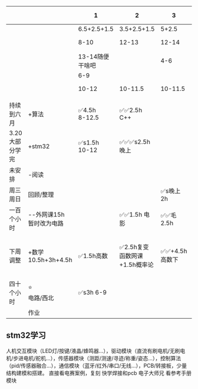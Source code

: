 
|           |                      | 1                   | 2                   | 3          | 4                | 5         | 6 7-12        | 7 7-12 |
| --------- | -------------------- | ------------------- | ------------------- | ---------- | ---------------- | --------- | ------------- | ------ |
|           |                      | 6.5+2.5+1.5         | 3.5+2.5+1.5         | 5+2.5      | 7.5+3+1.5        | 8.5+2.5   | 15            | 15-3   |
|           |                      | 8-10                | 12-13               | 12-14      | 12.5-17.5        | 13.5-20.5 |               |        |
|           |                      | 13-14随便干啥吧          |                     | 4-6        |                  |           |               |        |
|           |                      | 6-9                 |                     |            | 8-9              |           |               |        |
|           |                      | 10-12               | 10-11.5             | 10-11.5    | 10-11.5          | 10-11.5   |               |        |
|           |                      |                     |                     |            |                  |           |               |        |
| 持续到六月     | +算法                  | ✅4.5h<br>8-12.5     | ✅✅2.5h C++          |            |                  | ✅马2.5h    |               | ✅2h    |
| 3.20大部分学完 | +stm32               | ✅s1.5h<br>10-12<br> | ✅✅✅s2.5h 晚上         |            | ✅s2h             | ✅4h       | ✅✅5h          | ✅✅4h   |
| 未安排       | -阅读                  |                     |                     |            | ✅s2h             |           |               |        |
| 周三周日      | 回顾/整理                |                     |                     | ✅s晚上2h     |                  |           |               | ✅1h    |
| 一百个小时     | --外网课15h<br>暂时改为电路   |                     | ✅✅1.5h 电影           | ✅✅毛2.5h    |                  | ✅s2h      | ✅✅5h          | ✅✅5h   |
| 下周调整      | +数学<br>10.5h+3h+4.5h | ✅1.5h高数             | ✅2.5h复变函数网课+1.5h概率论 | ✅✅+4.5h高数下 | ✅1.5h高数下+1.5h概率论 |           | ✅3h高数下+2h复变函数 |        |
| 四十个小时     | ⭐<br>电路/西北           | ✅s3h 6-9            |                     |            | ✅s2.5h           | ✅s2.5h    |               |        |
|           | 作业                   |                     |                     |            | ✅1.5h            |           |               |        |

## stm32学习
人机交互模块（LED灯/按键/液晶/蜂鸣器…），驱动模块（直流有刷电机/无刷电机/步进电机/舵机…），传感器模块（测距/测速/寻迹/称重/姿态…），控制算法（pid/传感器融合…），通信模块（蓝牙/红外/串口/无线…），PCB/转接板，少量结构建模和搭建。
直接看电赛案例，复刻
快学焊接和pcb
电子大师兄
看参考手册
模块